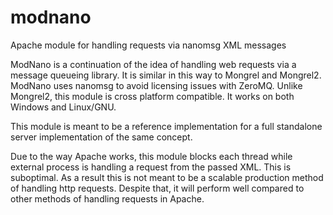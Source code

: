 # modnano
Apache module for handling requests via nanomsg XML messages

ModNano is a continuation of the idea of handling web requests via a message queueing library. It is similar in this
way to Mongrel and Mongrel2. ModNano uses nanomsg to avoid licensing issues with ZeroMQ. Unlike Mongrel2, this module
is cross platform compatible. It works on both Windows and Linux/GNU.

This module is meant to be a reference implementation for a full standalone server implementation of the same concept.

Due to the way Apache works, this module blocks each thread while external process is handling a request from the
passed XML. This is suboptimal. As a result this is not meant to be a scalable production method of handling http
requests. Despite that, it will perform well compared to other methods of handling requests in Apache.